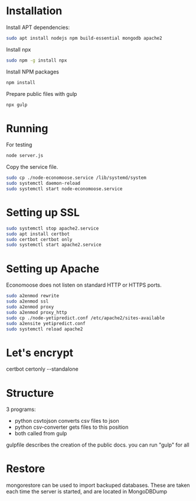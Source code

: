 # InstallationInstall APT dependencies:```bashsudo apt install nodejs npm build-essential mongodb apache2```Install npx```bashsudo npm -g install npx```Install NPM packages```bashnpm install```Prepare public files with gulp```bashnpx gulp```# RunningFor testing```bashnode server.js```Copy the service file.```bashsudo cp ./node-economoose.service /lib/systemd/systemsudo systemctl daemon-reloadsudo systemctl start node-economoose.service```# Setting up SSL```bashsudo systemctl stop apache2.servicesudo apt install certbotsudo certbot certbot onlysudo systemctl start apache2.service```# Setting up ApacheEconomoose does not listen on standard HTTP or HTTPS ports.```bashsudo a2enmod rewritesudo a2enmod sslsudo a2enmod proxysudo a2enmod proxy_httpsudo cp ./node-yetipredict.conf /etc/apache2/sites-availablesudo a2ensite yetipredict.confsudo systemctl reload apache2```# Let's encryptcertbot certonly --standalone# Structure3 programs:+ python csvtojson converts csv files to json+ python csv-converter gets files to this position+ both called from gulpgulpfile describes the creation of the public docs. you can run "gulp" for all# Restoremongorestore can be used to import backuped databases. These are taken each time the server is started, and are located in MongoDBDump